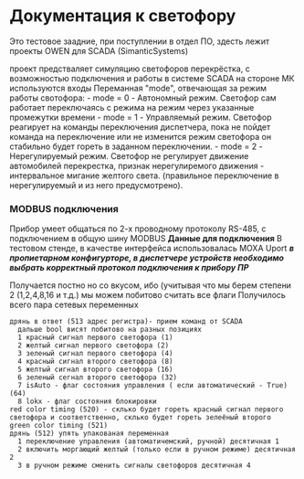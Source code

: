 # Документация к светофору 
Это тестовое заадние, при поступлении в отдел ПО, здесть лежит проекты OWEN для SCADA (SimanticSystems)

проект предстваляет симуляцию светофоров перекрёстка, с возможностью подключения и работы в системе SCADA
на стороне МК используются входы
Переманная "mode", отвечающая за режим работы свотофора: 
	- mode = 0
		- Автономный режим. Светофор сам работает переключаясь с режима на режим через указанные промежутки времени
	- mode = 1
		- Управляемый режим. Светофор реагирует на команды переключения диспетчера, пока не пойдет команда на переключение или не изменится режим светофора он стабильно будет гореть в заданном переключении.
	- mode = 2
		- Нерегулируемый режим. Светофор не регулирует движение автомобилей перекрестка, признак нерегулиремого движения - интервальное мигание желтого света.
		(правильное переключение в нерегулируемый и из него предусмотрено).
### MODBUS подключения
Прибор умеет общаться по 2-х проводному протоколу RS-485, с подключением в общую шину MODBUS
**Данные для подключения**
В тестовом стенде, в качестве интерфейса использовалась MOXA Uport
***в пропиетарном конфигурторе, в диспетчере устройств необходимо выбрать корректный протокол подключения к прибору ПР***
  
  Получается постно но со вкусом, ибо (учитывая что мы берем степени 2 (1,2,4,8,16 и т.д.) мы можем побитово считать все флаги
  Получилось всего пара сетевых переменных
  ```
  дрянь в ответ (513 адрес регистра)- прием команд от SCADA
    дальше bool висят побитово на разных позициях
    1 красный сигнал первого светофора (1)
    2 желтый сигнал первого светофора (2)
    3 зеленый сигнал первого светофора (4)
    4 красный сигнал второго светофора (8)
    5 желтый сигнал второго светофора (16)
    6 зеленый сегнал второго светофора (32)
    7 isAuto - флаг состояния управления ( если автоматический - True) (64)
    8 lokx - флаг состояния блокировки
  red color timing (520) - склько будет гореть красный сигнал первого светофора и соответственно, склько будет гореть зелеёный второго
  green color timing (521)
  дрянь (512) упять упакованая переменная
    1 переключение управления (автоматичемский, ручной) десятичная 1
    2 включить моргающий желтый (только если в ручном режиме) десятичная 2
    3 в ручном режиме сменить сигналы светофоров десятичная 4